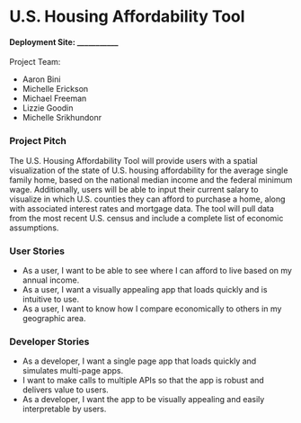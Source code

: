 # U.S. Housing Affordability Tool ##### Deployment Site: ___________ ####Project Team:* Aaron Bini* Michelle Erickson* Michael Freeman* Lizzie Goodin* Michelle Srikhundonr### Project Pitch ###The U.S. Housing Affordability Tool will provide users with a spatial visualization of the state of U.S. housing affordability for the average single family home, based on the national median income and the federal minimum wage. Additionally, users will be able to input their current salary to visualize in which U.S. counties they can afford to purchase a home, along with associated interest rates and mortgage data. The tool will pull data from the most recent U.S. census and include a complete list of economic assumptions.### User Stories ###* As a user, I want to be able to see where I can afford to live based on my annual income.* As a user, I want a visually appealing app that loads quickly and is intuitive to use.* As a user, I want to know how I compare economically to others in my geographic area.### Developer Stories ###* As a developer, I want a single page app that loads quickly and simulates multi-page apps.* I want to make calls to multiple APIs so that the app is robust and delivers value to users.* As a developer, I want the app to be visually appealing and easily interpretable by users.